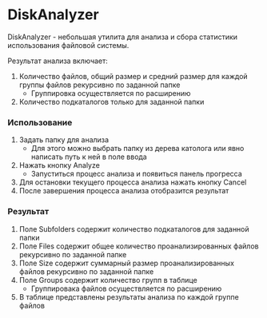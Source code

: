 # DiskAnalyzer

DiskAnalyzer - небольшая утилита для анализа и сбора статистики использования файловой системы. 

Результат анализа включает:
   1. Количество файлов, общий размер и средний размер для каждой группы файлов рекурсивно по заданной папке
      - Группировка осуществляется по расширению
   2. Количество подкаталогов только для заданной папки

### Использование

   1. Задать папку для анализа
      - Для этого можно выбрать папку из дерева католога или явно написать путь к ней в поле ввода
   2. Нажать кнопку Analyze
      - Запуститься процесс анализа и появиться панель прогресса
   3. Для остановки текущего процесса анализа нажать кнопку Cancel
   4. После завершения процесса анализа отобразится результат

### Результат

   1. Поле Subfolders содержит количество подкаталогов для заданной папки
   2. Поле Files содержит общее количество проанализированных файлов рекурсивно по заданной папке
   3. Поле Size содержит суммарный размер проанализированных файлов рекурсивно по заданной папке
   4. Поле Groups содержит количество групп в таблице 
      - Группировака файлов осуществляется по расширению
   5. В таблице представлены результаты анализа по каждой группе файлов
